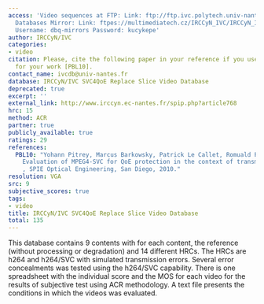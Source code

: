 ```yaml
---
access: 'Video sequences at FTP: Link: ftp://ftp.ivc.polytech.univ-nantes.fr/IRCCyN_IVC_SVC4QoE_ReplaceSlice/  Qualinet
  Databases Mirror: Link: ftpes://multimediatech.cz/IRCCyN_IVC/IRCCyN_IVC_SVC4QoE_ReplaceSlice
  Username: dbq-mirrors Password: kucykepe'
author: IRCCyN/IVC
categories:
- video
citation: Please, cite the following paper in your reference if you use this database
  for your work [PBL10].
contact_name: ivcdb@univ-nantes.fr
database: IRCCyN/IVC SVC4QoE Replace Slice Video Database
deprecated: true
excerpt: ''
external_link: http://www.irccyn.ec-nantes.fr/spip.php?article768
hrc: 15
method: ACR
partner: true
publicly_available: true
ratings: 29
references:
  PBL10: "Yohann Pitrey, Marcus Barkowsky, Patrick Le Callet, Romuald P\xE9pion, \"\
    Evaluation of MPEG4-SVC for QoE protection in the context of transmission errors\"\
    , SPIE Optical Engineering, San Diego, 2010."
resolution: VGA
src: 9
subjective_scores: true
tags:
- video
title: IRCCyN/IVC SVC4QoE Replace Slice Video Database
total: 135
---
```


This database contains 9 contents with for each content, the reference (without processing or degradation) and 14 different HRCs. The HRCs are h264 and h264/SVC with simulated transmission errors. Several error concealments was tested using the h264/SVC capability. There is one spreadsheet with the individual score and the MOS for each video for the results of subjective test using ACR methodology. A text file presents the conditions in which the videos was evaluated.